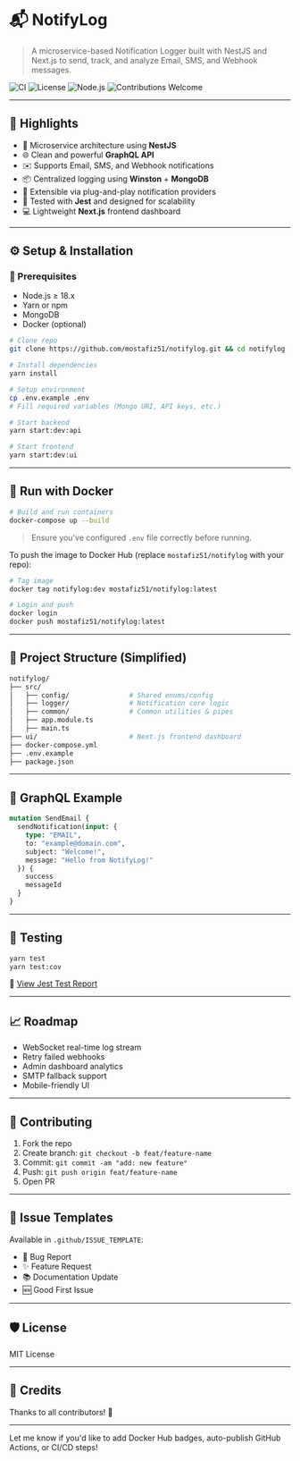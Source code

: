 # 📬 NotifyLog

> A microservice-based Notification Logger built with NestJS and Next.js to send, track, and analyze Email, SMS, and Webhook messages.

![CI](https://img.shields.io/github/actions/workflow/status/mostafiz51/notifylog/ci.yml?branch=main)
![License](https://img.shields.io/github/license/mostafiz51/notifylog)
![Node.js](https://img.shields.io/badge/node-%3E=18.x-green)
![Contributions Welcome](https://img.shields.io/badge/contributions-welcome-brightgreen.svg)

---

## 🌟 Highlights

- 🚀 Microservice architecture using **NestJS**
- 🌐 Clean and powerful **GraphQL API**
- ✉️ Supports Email, SMS, and Webhook notifications
- 📦 Centralized logging using **Winston** + **MongoDB**
- 🎯 Extensible via plug-and-play notification providers
- 🧪 Tested with **Jest** and designed for scalability
- 💻 Lightweight **Next.js** frontend dashboard

---

## ⚙️ Setup & Installation

### 🔧 Prerequisites

- Node.js ≥ 18.x
- Yarn or npm
- MongoDB
- Docker (optional)

```bash
# Clone repo
git clone https://github.com/mostafiz51/notifylog.git && cd notifylog

# Install dependencies
yarn install

# Setup environment
cp .env.example .env
# Fill required variables (Mongo URI, API keys, etc.)

# Start backend
yarn start:dev:api

# Start frontend
yarn start:dev:ui
````

---

## 🐳 Run with Docker

```bash
# Build and run containers
docker-compose up --build
```

> Ensure you’ve configured `.env` file correctly before running.

To push the image to Docker Hub (replace `mostafiz51/notifylog` with your repo):

```bash
# Tag image
docker tag notifylog:dev mostafiz51/notifylog:latest

# Login and push
docker login
docker push mostafiz51/notifylog:latest
```

---

## 📂 Project Structure (Simplified)

```bash
notifylog/
├── src/
│   ├── config/               # Shared enums/config
│   ├── logger/               # Notification core logic
│   ├── common/               # Common utilities & pipes
│   ├── app.module.ts
│   ├── main.ts
├── ui/                       # Next.js frontend dashboard
├── docker-compose.yml
├── .env.example
├── package.json
```

---

## 🔬 GraphQL Example

```graphql
mutation SendEmail {
  sendNotification(input: {
    type: "EMAIL",
    to: "example@domain.com",
    subject: "Welcome!",
    message: "Hello from NotifyLog!"
  }) {
    success
    messageId
  }
}
```

---

## 🧪 Testing

```bash
yarn test
yarn test:cov
```

🧪 [View Jest Test Report](https://sourcecode71.github.io/NotifyLog)

---

## 📈 Roadmap

* WebSocket real-time log stream
* Retry failed webhooks
* Admin dashboard analytics
* SMTP fallback support
* Mobile-friendly UI

---

## 🤝 Contributing

1. Fork the repo
2. Create branch: `git checkout -b feat/feature-name`
3. Commit: `git commit -am "add: new feature"`
4. Push: `git push origin feat/feature-name`
5. Open PR

---

## 🐛 Issue Templates

Available in `.github/ISSUE_TEMPLATE`:

* 🐞 Bug Report
* ✨ Feature Request
* 📚 Documentation Update
* 🆕 Good First Issue

---

## 🛡 License

MIT License

---

## 🙌 Credits

Thanks to all contributors! 💖


---

Let me know if you'd like to add Docker Hub badges, auto-publish GitHub Actions, or CI/CD steps!
```
